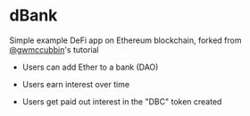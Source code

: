# dBank
Simple example DeFi app on Ethereum blockchain, forked from [@gwmccubbin](https://github.com/gwmccubbin)'s tutorial

- Users can add Ether to a bank (DAO)

- Users earn interest over time

- Users get paid out interest in the "DBC" token created
